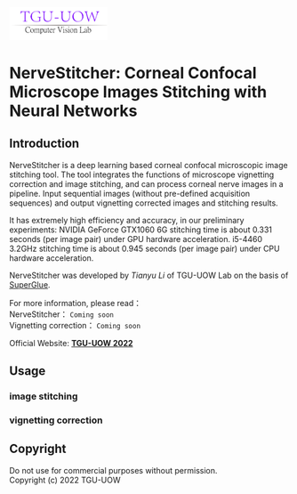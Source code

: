 <img src=data/lab_logo2.png width="35%" height="15%">

# NerveStitcher: Corneal Confocal Microscope Images Stitching with Neural Networks

## Introduction

NerveStitcher is a deep learning based corneal confocal microscopic image stitching tool. The tool integrates the functions of microscope vignetting correction and image stitching, and can process corneal nerve images in a pipeline. Input sequential images (without pre-defined acquisition sequences) and output vignetting corrected images and stitching results. 

It has extremely high efficiency and accuracy, in our preliminary experiments: NVIDIA GeForce GTX1060 6G stitching time is about 0.331 seconds (per image pair) under GPU hardware acceleration. i5-4460 3.2GHz stitching time is about 0.945 seconds (per image pair) under CPU hardware acceleration.

NerveStitcher was developed by *Tianyu Li* of TGU-UOW Lab on the basis of [SuperGlue](https://github.com/magicleap/SuperGluePretrainedNetwork).

For more information, please read：<br>
NerveStitcher：
``
Coming soon
``<br>
Vignetting correction：
``
Coming soon
``

Official Website: **[TGU-UOW 2022](https://www.tgu-uow.com)**

## Usage
### image stitching

### vignetting correction

## Copyright
Do not use for commercial purposes without permission. <br>
Copyright (c) 2022 TGU-UOW
